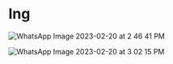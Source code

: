 # Ing
![WhatsApp Image 2023-02-20 at 2 46 41 PM](https://user-images.githubusercontent.com/73726138/220196797-81546865-8247-41e1-b9d3-222ac2a7c0b7.jpeg)

![WhatsApp Image 2023-02-20 at 3 02 15 PM](https://user-images.githubusercontent.com/73726138/220198087-6685b004-0a31-40a3-a3d5-dc741a6fac81.jpeg)

